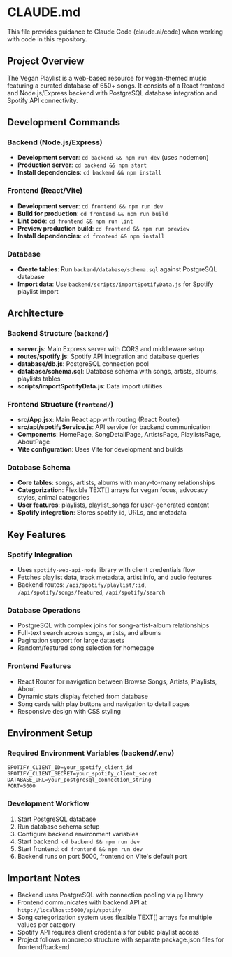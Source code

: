 # CLAUDE.md

This file provides guidance to Claude Code (claude.ai/code) when working with code in this repository.

## Project Overview

The Vegan Playlist is a web-based resource for vegan-themed music featuring a curated database of 650+ songs. It consists of a React frontend and Node.js/Express backend with PostgreSQL database integration and Spotify API connectivity.

## Development Commands

### Backend (Node.js/Express)
- **Development server**: `cd backend && npm run dev` (uses nodemon)
- **Production server**: `cd backend && npm start`
- **Install dependencies**: `cd backend && npm install`

### Frontend (React/Vite)
- **Development server**: `cd frontend && npm run dev`
- **Build for production**: `cd frontend && npm run build`
- **Lint code**: `cd frontend && npm run lint`
- **Preview production build**: `cd frontend && npm run preview`
- **Install dependencies**: `cd frontend && npm install`

### Database
- **Create tables**: Run `backend/database/schema.sql` against PostgreSQL database
- **Import data**: Use `backend/scripts/importSpotifyData.js` for Spotify playlist import

## Architecture

### Backend Structure (`backend/`)
- **server.js**: Main Express server with CORS and middleware setup
- **routes/spotify.js**: Spotify API integration and database queries
- **database/db.js**: PostgreSQL connection pool
- **database/schema.sql**: Database schema with songs, artists, albums, playlists tables
- **scripts/importSpotifyData.js**: Data import utilities

### Frontend Structure (`frontend/`)
- **src/App.jsx**: Main React app with routing (React Router)
- **src/api/spotifyService.js**: API service for backend communication
- **Components**: HomePage, SongDetailPage, ArtistsPage, PlaylistsPage, AboutPage
- **Vite configuration**: Uses Vite for development and builds

### Database Schema
- **Core tables**: songs, artists, albums with many-to-many relationships
- **Categorization**: Flexible TEXT[] arrays for vegan focus, advocacy styles, animal categories
- **User features**: playlists, playlist_songs for user-generated content
- **Spotify integration**: Stores spotify_id, URLs, and metadata

## Key Features

### Spotify Integration
- Uses `spotify-web-api-node` library with client credentials flow
- Fetches playlist data, track metadata, artist info, and audio features
- Backend routes: `/api/spotify/playlist/:id`, `/api/spotify/songs/featured`, `/api/spotify/search`

### Database Operations
- PostgreSQL with complex joins for song-artist-album relationships
- Full-text search across songs, artists, and albums
- Pagination support for large datasets
- Random/featured song selection for homepage

### Frontend Features
- React Router for navigation between Browse Songs, Artists, Playlists, About
- Dynamic stats display fetched from database
- Song cards with play buttons and navigation to detail pages
- Responsive design with CSS styling

## Environment Setup

### Required Environment Variables (backend/.env)
```
SPOTIFY_CLIENT_ID=your_spotify_client_id
SPOTIFY_CLIENT_SECRET=your_spotify_client_secret
DATABASE_URL=your_postgresql_connection_string
PORT=5000
```

### Development Workflow
1. Start PostgreSQL database
2. Run database schema setup
3. Configure backend environment variables
4. Start backend: `cd backend && npm run dev`
5. Start frontend: `cd frontend && npm run dev`
6. Backend runs on port 5000, frontend on Vite's default port

## Important Notes

- Backend uses PostgreSQL with connection pooling via `pg` library
- Frontend communicates with backend API at `http://localhost:5000/api/spotify`
- Song categorization system uses flexible TEXT[] arrays for multiple values per category
- Spotify API requires client credentials for public playlist access
- Project follows monorepo structure with separate package.json files for frontend/backend